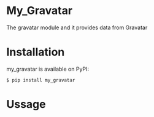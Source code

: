 # My_Gravatar

The gravatar module and it provides data from Gravatar

# Installation
my_gravatar is available on PyPI:

    $ pip install my_gravatar

# Ussage

